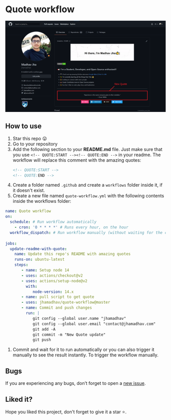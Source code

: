 # Quote workflow

<p align="center">
<a target="_blank" href="https://jhamadhav.com/" alt="Quote demo"><img src="./assests/images/quoteDemo.png"></img></a>
</p>

## How to use

1. Star this repo 😛
1. Go to your repository
1. Add the following section to your **README.md** file. Just make sure that you use `<!-- QUOTE:START --><!-- QUOTE:END -->` in your readme. The workflow will replace this comment with the amazing quotes: 
    ```markdown
    <!-- QUOTE:START -->
    <!-- QUOTE:END -->
    ```
1. Create a folder named `.github` and create a `workflows` folder inside it, if it doesn't exist.
1. Create a new file named `quote-workflow.yml` with the following contents inside the workflows folder:
```yaml
name: Quote workflow
on:
  schedule: # Run workflow automatically
    - cron: '0 * * * *' # Runs every hour, on the hour
  workflow_dispatch: # Run workflow manually (without waiting for the cron to be called), through the Github Actions Workflow page directly

jobs:
  update-readme-with-quote:
    name: Update this repo's README with amazing quotes
    runs-on: ubuntu-latest
    steps:
       - name: Setup node 14
       - uses: actions/checkout@v2
       - uses: actions/setup-node@v2
         with:
            node-version: 14.x
       - name: pull script to get quote
       - uses: jhamadhav/quote-workflow@master
       - name: Commit and push changes
         run: |
            git config --global user.name "jhamadhav"
            git config --global user.email "contact@jhamadhav.com"
            git add -A
            git commit -m "New Quote update"
            git push
```
1. Commit and wait for it to run automatically or you can also trigger it manually to see the result instantly. To trigger the workflow manually.

## Bugs

If you are experiencing any bugs, don’t forget to open a [new issue](https://github.com/jhamadhav/quote-workflow/issues/new).

## Liked it?

Hope you liked this project, don't forget to give it a star ⭐.
